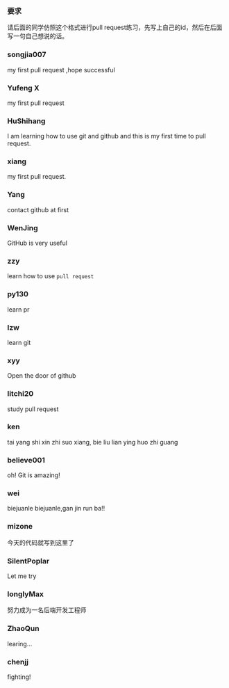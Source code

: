 ### 要求
请后面的同学仿照这个格式进行pull request练习，先写上自己的id，然后在后面写一句自己想说的话。

### songjia007
my first pull request ,hope successful

### Yufeng X
my first pull request

### HuShihang
I am learning how to use git and github and this is my first time to pull request.

### xiang
my first pull request.

### Yang

contact github at first

### WenJing

GitHub is very useful 

### zzy
learn how to use   `pull request`

### py130

learn pr

### lzw

learn git

### xyy

Open the door of github

### litchi20

study pull request

### ken

tai yang shi xin zhi suo xiang, bie liu lian ying huo zhi guang

### believe001

oh! Git is amazing!

### wei

biejuanle biejuanle,gan jin run ba!! 

### mizone

今天的代码就写到这里了

### SilentPoplar

Let me try

### longlyMax

努力成为一名后端开发工程师
### ZhaoQun

learing...

### chenjj

fighting!
